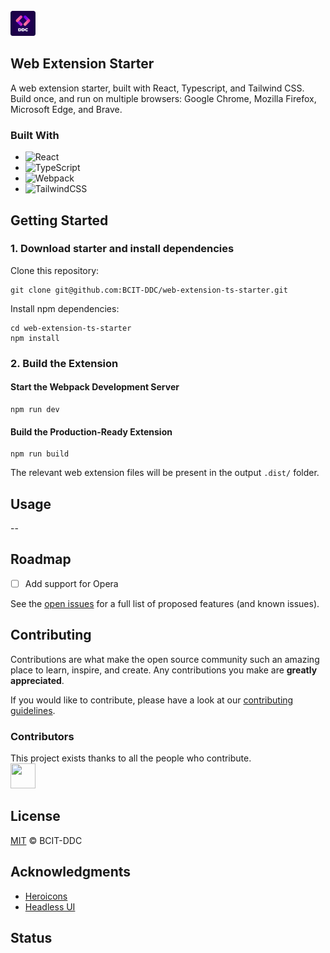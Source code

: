 <div id="top"></div>

<!-- PROJECT LOGO -->
<br />

  <a align="left" href="https://github.com/BCIT-DDC">
    <img src="./assets/images/DDC-rounded.png" alt="Logo" width="40" height="40">
  </a>

<!-- ABOUT THE PROJECT -->

## Web Extension Starter

<!-- <p align="center">
    <img alt="Search" src="./assets/images/SearchBarScreenshot.JPG" src="./assets/video/SearchBarDemo.gif" width="100%"/>
</p> -->

A web extension starter, built with React, Typescript, and Tailwind CSS. Build once, and run on multiple browsers: Google Chrome, Mozilla Firefox, Microsoft Edge, and Brave.

### Built With

-   ![React](https://img.shields.io/badge/-React-050B1E?&logo=React)
-   ![TypeScript](https://img.shields.io/badge/-TypeScript-050B1E?&logo=TypeScript)
-   ![Webpack](https://img.shields.io/badge/-Webpack.js-050B1E?&logo=webpack)
-   ![TailwindCSS](https://img.shields.io/badge/-Tailwind_CSS-050B1E?&logo=tailwind-css)

<!-- GETTING STARTED -->

## Getting Started

### 1. Download starter and install dependencies

Clone this repository:

```
git clone git@github.com:BCIT-DDC/web-extension-ts-starter.git
```

Install npm dependencies:

```
cd web-extension-ts-starter
npm install
```

### 2. Build the Extension

#### Start the Webpack Development Server

```
npm run dev
```

#### Build the Production-Ready Extension

```
npm run build
```

The relevant web extension files will be present in the output `.dist/` folder.

<!-- USAGE EXAMPLES -->

## Usage

--

<!-- ROADMAP -->

## Roadmap

<!-- -   [x] Add Changelog -->

-   [ ] Add support for Opera

See the [open issues](https://github.com/BCIT-DDC/web-extension-ts-starter/issues) for a full list of proposed features (and known issues).

<!-- CONTRIBUTING -->

## Contributing

Contributions are what make the open source community such an amazing place to learn, inspire, and create. Any contributions you make are **greatly appreciated**.

If you would like to contribute, please have a look at our [contributing guidelines](https://github.com/BCIT-DDC/docs/blob/main/contributing.md).

### Contributors

This project exists thanks to all the people who contribute.
<br/>
<a href="https://github.com/BCIT-DDC/web-extension-ts-starter/graphs/contributors">
<img src="https://contrib.rocks/image?repo=bcit-ddc/web-extension-ts-starter" width="40" height="40"/>
</a>

<!-- TESTING -->

<!-- ## TESTING -->

<!-- LINTING -->

<!-- ## Linting -->

<!-- LICENSE -->

## License

[MIT](LICENSE.md) © BCIT-DDC

<!-- ACKNOWLEDGMENTS -->

## Acknowledgments

- [Heroicons](https://heroicons.com/)
- [Headless UI](https://headlessui.dev/)

## Status
<!-- <p align="center">
    <img alt="Search" src="https://repobeats.axiom.co/api/embed/67a1ec304f49e3cc25a9b5e5ba7a8e1e04d27e20.svg" width="100%"/>
</p> -->
